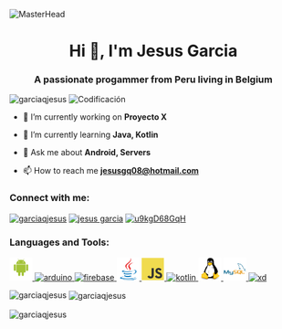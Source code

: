 ![MasterHead](https://media.kingston.com/kingston/headers/ktc-header-solutions-servers-data-centers-ssd-md.jpg)
<h1 align="center">Hi 👋, I'm Jesus Garcia</h1>
<h3 align="center">A passionate progammer from Peru living in Belgium</h3>
<img align="right" alt="Codificación" width="400" src="https://www.androidauthority.com/wp-content/uploads/2019/08/new-android-logo-2019-robot-head-reactions-animated-2.gif">

<p align="left"> <img src="https://komarev.com/ghpvc/?username=garciaqjesus&label=Profile%20views&color=0e75b6&style=flat" alt="garciaqjesus" /> </p>

- 🔭 I’m currently working on **Proyecto X**

- 🌱 I’m currently learning **Java, Kotlin**

- 💬 Ask me about **Android, Servers**

- 📫 How to reach me **jesusgq08@hotmail.com**

<h3 align="left">Connect with me:</h3>
<p align="left">
<a href="https://instagram.com/garciaqjesus" target="blank"><img align="center" src="https://raw.githubusercontent.com/rahuldkjain/github-profile-readme-generator/master/src/images/icons/Social/instagram.svg" alt="garciaqjesus" height="30" width="40" /></a>
<a href="https://www.youtube.com/c/jesus garcia" target="blank"><img align="center" src="https://raw.githubusercontent.com/rahuldkjain/github-profile-readme-generator/master/src/images/icons/Social/youtube.svg" alt="jesus garcia" height="30" width="40" /></a>
<a href="https://discord.gg/u9kgD68GqH" target="blank"><img align="center" src="https://raw.githubusercontent.com/rahuldkjain/github-profile-readme-generator/master/src/images/icons/Social/discord.svg" alt="u9kgD68GqH" height="30" width="40" /></a>
</p>

<h3 align="left">Languages and Tools:</h3>
<p align="left"> <a href="https://developer.android.com" target="_blank" rel="noreferrer"> <img src="https://raw.githubusercontent.com/devicons/devicon/master/icons/android/android-original-wordmark.svg" alt="android" width="40" height="40"/> </a> <a href="https://www.arduino.cc/" target="_blank" rel="noreferrer"> <img src="https://cdn.worldvectorlogo.com/logos/arduino-1.svg" alt="arduino" width="40" height="40"/> </a> <a href="https://firebase.google.com/" target="_blank" rel="noreferrer"> <img src="https://www.vectorlogo.zone/logos/firebase/firebase-icon.svg" alt="firebase" width="40" height="40"/> </a> <a href="https://www.java.com" target="_blank" rel="noreferrer"> <img src="https://raw.githubusercontent.com/devicons/devicon/master/icons/java/java-original.svg" alt="java" width="40" height="40"/> </a> <a href="https://developer.mozilla.org/en-US/docs/Web/JavaScript" target="_blank" rel="noreferrer"> <img src="https://raw.githubusercontent.com/devicons/devicon/master/icons/javascript/javascript-original.svg" alt="javascript" width="40" height="40"/> </a> <a href="https://kotlinlang.org" target="_blank" rel="noreferrer"> <img src="https://www.vectorlogo.zone/logos/kotlinlang/kotlinlang-icon.svg" alt="kotlin" width="40" height="40"/> </a> <a href="https://www.linux.org/" target="_blank" rel="noreferrer"> <img src="https://raw.githubusercontent.com/devicons/devicon/master/icons/linux/linux-original.svg" alt="linux" width="40" height="40"/> </a> <a href="https://www.mysql.com/" target="_blank" rel="noreferrer"> <img src="https://raw.githubusercontent.com/devicons/devicon/master/icons/mysql/mysql-original-wordmark.svg" alt="mysql" width="40" height="40"/> </a> <a href="https://www.adobe.com/products/xd.html" target="_blank" rel="noreferrer"> <img src="https://cdn.worldvectorlogo.com/logos/adobe-xd.svg" alt="xd" width="40" height="40"/> </a> </p>

<p><img align="left" src="https://github-readme-stats.vercel.app/api/top-langs?username=garciaqjesus&show_icons=true&locale=en&layout=compact" alt="garciaqjesus" /></p>

<p>&nbsp;<img align="center" src="https://github-readme-stats.vercel.app/api?username=garciaqjesus&show_icons=true&locale=en" alt="garciaqjesus" /></p>

<p><img align="center" src="https://github-readme-streak-stats.herokuapp.com/?user=garciaqjesus&" alt="garciaqjesus" /></p>
